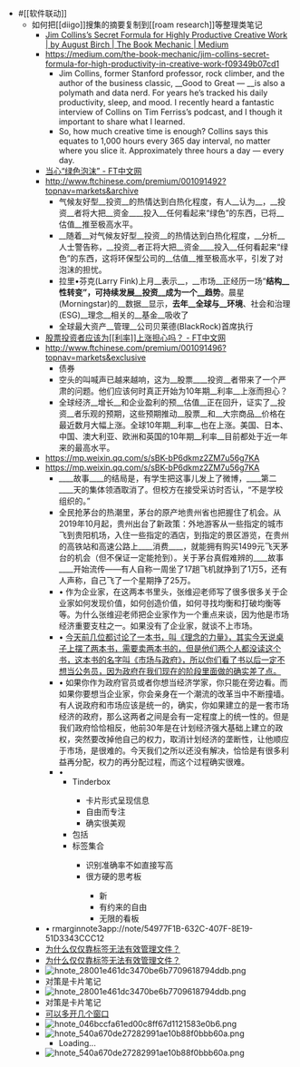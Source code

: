 - #[[软件联动]]
    - 如何把[[diigo]]搜集的摘要复制到[[roam research]]等整理类笔记
        - [Jim Collins’s Secret Formula for Highly Productive Creative Work | by August Birch | The Book Mechanic | Medium](https://medium.com/the-book-mechanic/jim-collins-secret-formula-for-high-productivity-in-creative-work-f09349b07cd1)
        - https://medium.com/the-book-mechanic/jim-collins-secret-formula-for-high-productivity-in-creative-work-f09349b07cd1
            - Jim Collins, former Stanford professor, rock climber, and the author of the business classic, __Good to Great — __is also a polymath and data nerd. For years he’s tracked his daily productivity, sleep, and mood. I recently heard a fantastic interview of Collins on Tim Ferriss’s podcast, and I though it important to share what I learned.
            - So, how much creative time is enough? Collins says this equates to 1,000 hours every 365 day interval, no matter where you slice it. Approximately three hours a day — every day.
        - [当心“绿色泡沫” - FT中文网](http://www.ftchinese.com/premium/001091492?topnav=markets&archive)
        - http://www.ftchinese.com/premium/001091492?topnav=markets&archive
            - 气候友好型__投资__的热情达到白热化程度，有人__认为__，__投资__者将大把__资金____投入__任何看起来“绿色”的东西，已将__估值__推至极高水平。
            - __随着__对气候友好型__投资__的热情达到白热化程度，__分析__人士警告称，__投资__者正将大把__资金____投入__任何看起来“绿色”的东西，这将环保型公司的__估值__推至极高水平，引发了对泡沫的担忧。
            - 拉里•芬克(Larry Fink)上月__表示__，__市场__正经历一场“__结构__性转变”，可持续发展__投资__成为一个__趋势__。晨星(Morningstar)的__数据__显示，__去年__全球与__环境__、社会和治理(ESG)__理念__相关的__基金__吸收了
            - 全球最大资产__管理__公司贝莱德(BlackRock)首席执行
        - [股票投资者应该为[[利率]]上涨担心吗？ - FT中文网](http://www.ftchinese.com/premium/001091496?topnav=markets&exclusive)
        - http://www.ftchinese.com/premium/001091496?topnav=markets&exclusive
            - 债券
            - 空头的叫喊声已越来越响，这为__股票____投资__者带来了一个严肃的问题。他们应该何时真正开始为10年期__利率__上涨而担心？
            - 全球经济__增长__和企业盈利的预__估值__正在回升，证实了__投资__者乐观的预期，这些预期推动__股票__和__大宗商品__价格在最近数月大幅上涨。全球10年期__利率__也在上涨。美国、日本、中国、澳大利亚、欧洲和英国的10年期__利率__目前都处于近一年来的最高水平。
        - https://mp.weixin.qq.com/s/sBK-bP6dkmz2ZM7u56g7KA
        - https://mp.weixin.qq.com/s/sBK-bP6dkmz2ZM7u56g7KA
            - ____故事____的结局是，有学生把这事儿发上了微博，____第二____天的集体领酒取消了。但校方在接受采访时否认，“不是学校组织的。”
            - 全民抢茅台的热潮里，茅台的原产地贵州省也把握住了机会。从2019年10月起，贵州出台了新政策：外地游客从一些指定的城市飞到贵阳机场，入住一些指定的酒店，到指定的景区游览，在贵州的高铁站和高速公路上____消费____，就能拥有购买1499元飞天茅台的机会（但不保证一定能抢到）。关于茅台真假难辨的____故事____开始流传——有人自称一周坐了17趟飞机就挣到了1万5，还有人声称，自己飞了一个星期挣了25万。
            - •	作为企业家，在这两本书里头，张维迎老师写了很多很多关于企业家如何发现价值，如何创造价值，如何寻找均衡和打破均衡等等。为什么张维迎老师把企业家作为一个重点来谈，因为他是市场经济重要支柱之一。如果没有了企业家，就谈不上市场。
            - •	[今天前几位都讨论了一本书，叫《理念的力量》，其实今天说桌子上摆了两本书，需要卖两本书的，但是他们两个人都没读这个书，这本书的名字叫《市场与政府》，所以你们看了书以后一定不想当公务员，因为政府在我们现在的阶段里面做的确实差了点。](https://opinion.china.com.cn/opinion_96_116496.html)
            - •	如果你作为政府官员或者你想当经济学家，你只能在旁边看。而如果你要想当企业家，你会亲身在一个潮流的改革当中不断撞墙。有人说政府和市场应该是统一的，确实，你如果建立的是一套市场经济的政府，那么这两者之间是会有一定程度上的统一性的。但是我们政府恰恰相反，他前30年是在计划经济强大基础上建立的政权，突然要改掉他自己的权力，取消计划经济的垄断性，让他顺应于市场，是很难的。今天我们之所以还没有解决，恰恰是有很多利益再分配，权力的再分配过程，而这个过程确实很难。
            - • <html><ul><li>Tinderbox</li><ul><li>卡片形式呈现信息</li><li>自由而专注</li><li>确实很美观</li></ul><li>包括</li><li>标签集合</li><ul><li>识别准确率不如直接写高</li><li>很方硬的思考板</li><ul><li>新</li><li>有约来的自由</li><li>无限的看板</li></ul></ul></ul></ul></html>
            - • rmarginnote3app://note/54977F1B-632C-407F-8E19-51D3343CCC12
            - [为什么仅仅靠标签无法有效管理文件？](marginnote3app://note/D4613024-5273-4865-8700-6E569F9557AB)
            - [为什么仅仅靠标签无法有效管理文件？](marginnote3app://note/D4613024-5273-4865-8700-6E569F9557AB)
            - ![hnote_28001e461dc3470be6b7709618794ddb.png](blob:https://roamresearch.com/d8928728-a1dc-4c94-8fd3-26cfc16b8c84)
            - 对策是卡片笔记
            - ![hnote_28001e461dc3470be6b7709618794ddb.png](blob:https://roamresearch.com/1de8ba52-ba81-4e2b-8e5c-12d8b4c2c025)
            - 对策是卡片笔记
            - [可以多开几个窗口](marginnote3app://note/7FACB37E-C2C2-40D9-B12B-F44BC7641BDD)
            - ![hnote_046bccfa61ed00c8ff67d1121583e0b6.png](https://roamresearch.com/f667c4e3-603a-49fb-b810-24e42841e7ef)
            - ![hnote_540a670de27282991ae10b88f0bbb60a.png](blob:https://roamresearch.com/5da720f2-024e-4c66-8aa4-e54e5c58c30e)
                - Loading...
            - ![hnote_540a670de27282991ae10b88f0bbb60a.png](blob:https://roamresearch.com/a190cc2a-29cf-407c-8707-d7f9146005e7)
